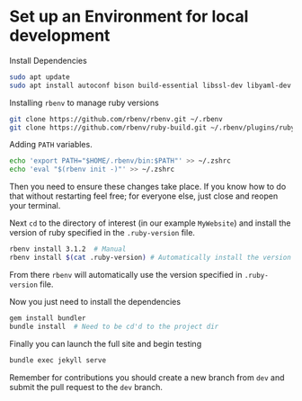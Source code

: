# Set up an Environment for local development

Install Dependencies

```bash
sudo apt update
sudo apt install autoconf bison build-essential libssl-dev libyaml-dev libreadline6-dev zlib1g-dev libncurses5-dev libffi-dev libgdbm6 libgdbm-dev libdb-dev
```

Installing `rbenv` to manage ruby versions

```bash
git clone https://github.com/rbenv/rbenv.git ~/.rbenv
git clone https://github.com/rbenv/ruby-build.git ~/.rbenv/plugins/ruby-build
```

Adding `PATH` variables.

```bash
echo 'export PATH="$HOME/.rbenv/bin:$PATH"' >> ~/.zshrc
echo 'eval "$(rbenv init -)"' >> ~/.zshrc
```

Then you need to ensure these changes take place.
If you know how to do that without restarting feel free; for everyone else, just close and reopen your terminal.

Next `cd` to the directory of interest (in our example `MyWebsite`) and install the version of ruby specified in the `.ruby-version` file.

```bash
rbenv install 3.1.2  # Manual 
rbenv install $(cat .ruby-version) # Automatically install the version specified in the file
```

From there `rbenv` will automatically use the version specified in `.ruby-version` file.

Now you just need to install the dependencies

```bash
gem install bundler
bundle install  # Need to be cd'd to the project dir 
```

Finally you can launch the full site and begin testing

```bash
bundle exec jekyll serve
```

Remember for contributions you should create a new branch from `dev` and submit the pull request to the `dev` branch.
